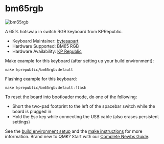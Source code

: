 # bm65rgb

![bm65rgb](https://i.imgur.com/DskSCve.jpeg)

A 65% hotswap in switch RGB keyboard from KPRepublic.

* Keyboard Maintainer: [bytesapart](https://github.com/bytesapart)
* Hardware Supported: BM65 RGB
* Hardware Availability: [KP Republic](https://kprepublic.com/products/bm65rgb-bm65-rgb-65-hot-swappable-custom-mechanical-keyboard-pcb-programmed-qmk-via-firmware-full-rgb-switch-underglow-type-c?_pos=1&_sid=5b9a6a5d0&_ss=r)

Make example for this keyboard (after setting up your build environment):

    make kprepublic/bm65rgb:default

Flashing example for this keyboard:

    make kprepublic/bm65rgb:default:flash

To reset the board into bootloader mode, do one of the following:

* Short the two-pad footprint to the left of the spacebar switch while the board is plugged in
* Hold the Esc key while connecting the USB cable (also erases persistent settings)

See the [build environment setup](https://docs.qmk.fm/#/getting_started_build_tools) and the [make instructions](https://docs.qmk.fm/#/getting_started_make_guide) for more information. Brand new to QMK? Start with our [Complete Newbs Guide](https://docs.qmk.fm/#/newbs).
